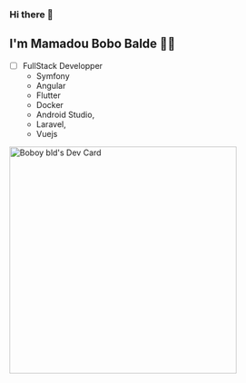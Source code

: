 ### Hi there 👋
## I'm Mamadou Bobo Balde 👋🏾

- [ ] FullStack Developper
    - Symfony
    - Angular
    - Flutter 
    - Docker 
    - Android Studio, 
    - Laravel, 
    - Vuejs

<a href="https://app.daily.dev/boboybld9"><img src="https://api.daily.dev/devcards/a36cac2101f04fa394f6b862c85ca83f.png?r=jnp" width="400" alt="Boboy bld's Dev Card"/></a>

<!--
**boboybld/boboybld** is a ✨ _special_ ✨ repository because its `README.md` (this file) appears on your GitHub profile.

Here are some ideas to get you started:

- 🔭 I’m currently working on ...
- 🌱 I’m currently learning ...
- 👯 I’m looking to collaborate on ...
- 🤔 I’m looking for help with ...
- 💬 Ask me about ...
- 📫 How to reach me: ...
- 😄 Pronouns: ...
- ⚡ Fun fact: ...
-->
